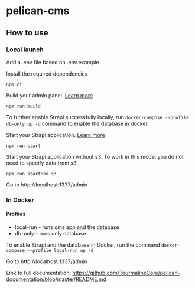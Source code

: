 # pelican-cms

## How to use

### Local launch

Add a .env file based on .env.example

Install the required dependencies
```
npm ci
```
Build your admin panel. [Learn more](https://docs.strapi.io/dev-docs/cli#strapi-build)

```
npm run build
```

To further enable Strapi successfully locally, run `docker-compose --profile db-only up -d` command to enable the database in docker.

Start your Strapi application. [Learn more](https://docs.strapi.io/dev-docs/cli#strapi-start)

```
npm run start
```

Start your Strapi application without s3. To work in this mode, you do not need to specify data from s3.
```
npm run start:no-s3
```

Go to http://localhost:1337/admin

### In Docker

#### Profiles
- local-run - runs cms app and the database
- db-only - runs only database

To enable Strapi and the database in Docker, run the command `docker-compose --profile local-run up -d`

Go to http://localhost:1337/admin

Link to full documentation: https://github.com/TourmalineCore/pelican-documentation/blob/master/README.md


